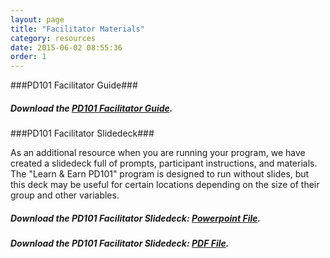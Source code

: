 ```yaml
---
layout: page
title: "Facilitator Materials"
category: resources
date: 2015-06-02 08:55:36
order: 1
---
```




###PD101 Facilitator Guide###

##### Download the [PD101 Facilitator Guide]({{site.creator_url}}/resources/PD101_facilitator_guide.pdf). #####


###PD101 Facilitator Slidedeck###

As an additional resource when you are running your program, we have created a slidedeck full of prompts, participant instructions, and materials. The "Learn & Earn PD101" program is designed to run without slides, but this deck may be useful for certain locations depending on the size of their group and other variables.

##### Download the PD101 Facilitator Slidedeck: [Powerpoint File]({{site.creator_url}}/resources/PD101_facilitator_slidedeck.ppt). #####

##### Download the PD101 Facilitator Slidedeck: [PDF File]({{site.creator_url}}/resources/PD101_facilitator_slidedeck.pdf). #####